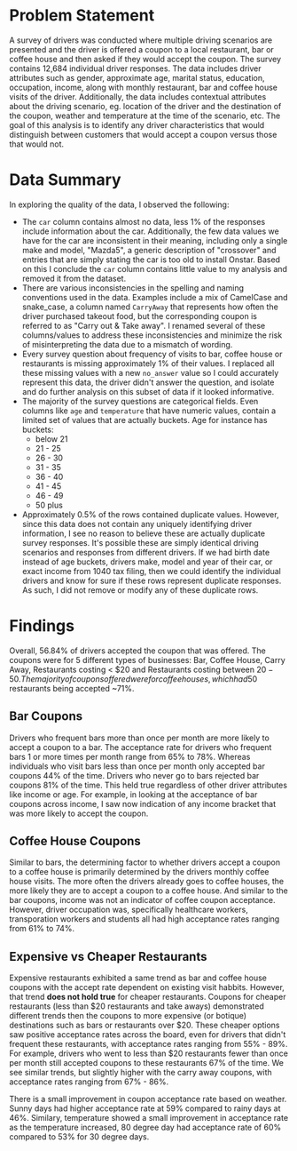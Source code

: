 # Problem Statement

A survey of drivers was conducted where multiple driving scenarios are presented and the driver is offered a coupon to a local restaurant, bar or coffee house and then asked if they would accept the coupon. The survey contains 12,684 individual driver responses. The data includes driver attributes such as gender, approximate age, marital status, education, occupation, income, along with monthly restaurant, bar and coffee house visits of the driver. Additionally, the data includes contextual attributes about the driving scenario, eg. location of the driver and the destination of the coupon, weather and temperature at the time of the scenario, etc. The goal of this analysis is to identify any driver characteristics that would distinguish between customers that would accept a coupon versus those that would not.

# Data Summary

In exploring the quality of the data, I observed the following:

- The `car` column contains almost no data, less 1% of the responses include information about the car. Additionally, the few data values we have for the car are inconsistent in their meaning, including only a single make and model, "Mazda5", a generic description of "crossover" and entries that are simply stating the car is too old to install Onstar. Based on this I conclude the `car` column contains little value to my analysis and removed it from the dataset.
- There are various inconsistencies in the spelling and naming conventions used in the data. Examples include a mix of CamelCase and snake_case, a column named `CarryAway` that represents how often the driver purchased takeout food, but the corresponding coupon is referred to as "Carry out & Take away". I renamed several of these columns/values to address these inconsistencies and minimize the risk of misinterpreting the data due to a mismatch of wording.
- Every survey question about frequency of visits to bar, coffee house or restaurants is missing approximately 1% of their values. I replaced all these missing values with a new `no_answer` value so I could accurately represent this data, the driver didn't answer the question, and isolate and do further analysis on this subset of data if it looked informative.
- The majority of the survey questions are categorical fields. Even columns like `age` and `temperature` that have numeric values, contain a limited set of values that are actually buckets. Age for instance has buckets:
  - below 21
  - 21 - 25
  - 26 - 30
  - 31 - 35
  - 36 - 40
  - 41 - 45
  - 46 - 49
  - 50 plus
- Approximately 0.5% of the rows contained duplicate values. However, since this data does not contain any uniquely identifying driver information, I see no reason to believe these are actually duplicate survey responses. It's possible these are simply identical driving scenarios and responses from different drivers. If we had birth date instead of age buckets, drivers make, model and year of their car, or exact income from 1040 tax filing, then we could identify the individual drivers and know for sure if these rows represent duplicate responses. As such, I did not remove or modify any of these duplicate rows.

# Findings

Overall, 56.84% of drivers accepted the coupon that was offered. The coupons were for 5 different types of businesses: Bar, Coffee House, Carry Away, Restaurants costing < $20 and Restaurants costing between $20-50. The majority of coupons offered were for coffee houses, which had 50% acceptance rate. Higher cost destinations had lower acceptance rates, with bar coupons only accepted 41% of the time and more expensive restaurants 44% acceptance. However, lower cost restaurants and take away showed high coupon acceptance, with take away coupons being accepted ~74% of the time and <20$ restaurants being accepted ~71%.

## Bar Coupons

Drivers who frequent bars more than once per month are more likely to accept a coupon to a bar. The acceptance rate for drivers who frequent bars 1 or more times per month range from 65% to 78%. Whereas individuals who visit bars less than once per month only accepted bar coupons 44% of the time. Drivers who never go to bars rejected bar coupons 81% of the time. This held true regardless of other driver attributes like income or age. For example, in looking at the acceptance of bar coupons across income, I saw now indication of any income bracket that was more likely to accept the coupon.

## Coffee House Coupons

Similar to bars, the determining factor to whether drivers accept a coupon to a coffee house is primarily determined by the drivers monthly coffee house visits. The more often the drivers already goes to coffee houses, the more likely they are to accept a coupon to a coffee house. And similar to the bar coupons, income was not an indicator of coffee coupon acceptance. However, driver occupation was, specifically healthcare workers, transporation workers and students all had high acceptance rates ranging from 61% to 74%.

## Expensive vs Cheaper Restaurants

Expensive restaurants exhibited a same trend as bar and coffee house coupons with the accept rate dependent on existing visit habbits. However, that trend **does not hold true** for cheaper restaurants. Coupons for cheaper restaurants (less than $20 restaurants and take aways) demonstrated different trends then the coupons to more expensive (or botique) destinations such as bars or restaurants over $20. These cheaper options saw positive acceptance rates across the board, even for drivers that didn't frequent these restaurants, with acceptance rates ranging from 55% - 89%. For example, drivers who went to less than $20 restaurants fewer than once per month still accepted coupons to these restaurants 67% of the time. We see similar trends, but slightly higher with the carry away coupons, with acceptance rates ranging from 67% - 86%.

There is a small improvement in coupon acceptance rate based on weather. Sunny days had higher acceptance rate at 59% compared to rainy days at 46%. Similary, temperature showed a small improvement in acceptance rate as the temperature increased, 80 degree day had acceptance rate of 60% compared to 53% for 30 degree days.

